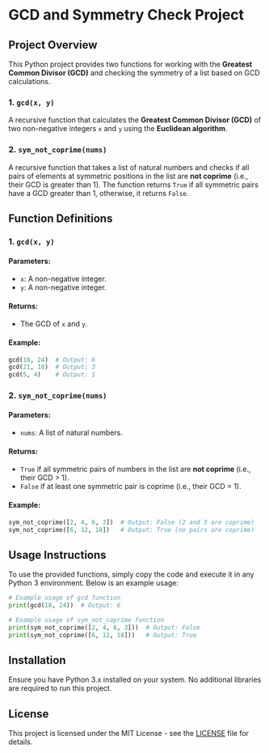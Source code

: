 
# GCD and Symmetry Check Project

## Project Overview

This Python project provides two functions for working with the **Greatest Common Divisor (GCD)** and checking the symmetry of a list based on GCD calculations.

### 1. `gcd(x, y)`
A recursive function that calculates the **Greatest Common Divisor (GCD)** of two non-negative integers `x` and `y` using the **Euclidean algorithm**.

### 2. `sym_not_coprime(nums)`
A recursive function that takes a list of natural numbers and checks if all pairs of elements at symmetric positions in the list are **not coprime** (i.e., their GCD is greater than 1). The function returns `True` if all symmetric pairs have a GCD greater than 1, otherwise, it returns `False`.

## Function Definitions

### 1. `gcd(x, y)`

#### Parameters:
- `x`: A non-negative integer.
- `y`: A non-negative integer.

#### Returns:
- The GCD of `x` and `y`.

#### Example:

```python
gcd(18, 24)  # Output: 6
gcd(21, 18)  # Output: 3
gcd(5, 4)    # Output: 1
```

### 2. `sym_not_coprime(nums)`

#### Parameters:
- `nums`: A list of natural numbers.

#### Returns:
- `True` if all symmetric pairs of numbers in the list are **not coprime** (i.e., their GCD > 1).
- `False` if at least one symmetric pair is coprime (i.e., their GCD = 1).

#### Example:

```python
sym_not_coprime([2, 4, 6, 3])  # Output: False (2 and 3 are coprime)
sym_not_coprime([6, 12, 18])   # Output: True (no pairs are coprime)
```

## Usage Instructions

To use the provided functions, simply copy the code and execute it in any Python 3 environment. Below is an example usage:

```python
# Example usage of gcd function
print(gcd(18, 24))  # Output: 6

# Example usage of sym_not_coprime function
print(sym_not_coprime([2, 4, 6, 3]))  # Output: False
print(sym_not_coprime([6, 12, 18]))   # Output: True
```

## Installation

Ensure you have Python 3.x installed on your system. No additional libraries are required to run this project.

## License

This project is licensed under the MIT License - see the [LICENSE](LICENSE) file for details.

